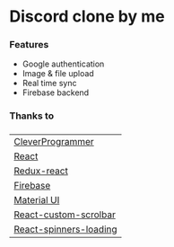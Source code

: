 # Discord clone by me

### Features
- Google authentication
- Image & file upload
- Real time sync
- Firebase backend


### Thanks to

### 
|  |
| ------ |
| [CleverProgrammer](https://www.youtube.com/c/CleverProgrammer) |
| [React](https://reactjs.org/) |
| [Redux-react](https://react-redux.js.org/) |
| [Firebase](https://firebase.google.com/) |
| [Material UI](https://material-ui.com/) | 
| [React-custom-scrolbar](https://github.com/malte-wessel/react-custom-scrollbars) |
| [React-spinners-loading](https://github.com/Sletheren/react-spinners-loading) |
